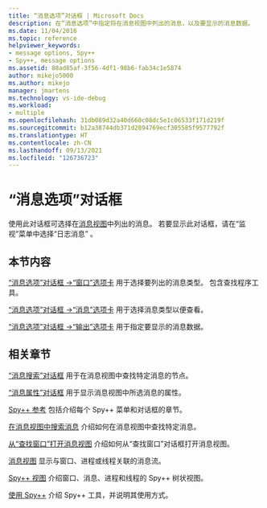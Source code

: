 ```yaml
---
title: “消息选项”对话框 | Microsoft Docs
description: 在“消息选项”中指定将在消息视图中列出的消息，以及要显示的消息数据。
ms.date: 11/04/2016
ms.topic: reference
helpviewer_keywords:
- message options, Spy++
- Spy++, message options
ms.assetid: 88ad85af-3f56-4df1-98b6-fab34c1e5874
author: mikejo5000
ms.author: mikejo
manager: jmartens
ms.technology: vs-ide-debug
ms.workload:
- multiple
ms.openlocfilehash: 31db089d32a40d660c08dc5e1c06533f171d219f
ms.sourcegitcommit: b12a38744db371d2894769ecf305585f9577792f
ms.translationtype: HT
ms.contentlocale: zh-CN
ms.lasthandoff: 09/13/2021
ms.locfileid: "126736723"
---
```

# <a name="message-options-dialog-box"></a>“消息选项”对话框
使用此对话框可选择在[消息视图](../debugger/messages-view.md)中列出的消息。 若要显示此对话框，请在“监视”菜单中选择“日志消息” 。

## <a name="in-this-section"></a>本节内容
 [“消息选项”对话框 ->“窗口”选项卡](../debugger/windows-tab-message-options-dialog-box.md) 用于选择要列出的消息类型。 包含查找程序工具。

 [“消息选项”对话框 ->“消息”选项卡](../debugger/messages-tab-message-options-dialog-box.md) 用于选择消息类型以便查看。

 [“消息选项”对话框 ->“输出”选项卡](../debugger/output-tab-message-options-dialog-box.md) 用于指定要显示的消息数据。

## <a name="related-sections"></a>相关章节
 [“消息搜索”对话框](../debugger/message-search-dialog-box.md) 用于在消息视图中查找特定消息的节点。

 [“消息属性”对话框](../debugger/message-properties-dialog-box.md) 用于显示消息视图中所选消息的属性。

 [Spy++ 参考](../debugger/spy-increment-reference.md) 包括介绍每个 Spy++ 菜单和对话框的章节。

 [在消息视图中搜索消息](../debugger/how-to-search-for-a-message-in-messages-view.md) 介绍如何在消息视图中查找特定消息。

 [从“查找窗口”打开消息视图](../debugger/how-to-open-messages-view-from-find-window.md) 介绍如何从“查找窗口”对话框打开消息视图。

 [消息视图](../debugger/messages-view.md) 显示与窗口、进程或线程关联的消息流。

 [Spy++ 视图](../debugger/spy-increment-views.md) 介绍窗口、消息、进程和线程的 Spy++ 树状视图。

 [使用 Spy++](../debugger/using-spy-increment.md) 介绍 Spy++ 工具，并说明其使用方式。
